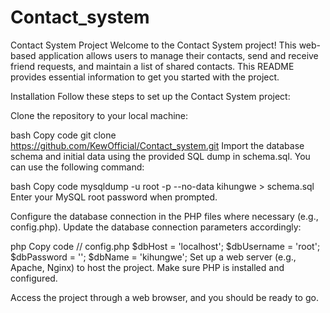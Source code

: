 # Contact_system

Contact System Project
Welcome to the Contact System project! This web-based application allows users to manage their contacts, send and receive friend requests, and maintain a list of shared contacts. This README provides essential information to get you started with the project.

Installation
Follow these steps to set up the Contact System project:

Clone the repository to your local machine:

bash
Copy code
git clone https://github.com/KewOfficial/Contact_system.git
Import the database schema and initial data using the provided SQL dump in schema.sql. You can use the following command:

bash
Copy code
mysqldump -u root -p --no-data kihungwe > schema.sql
Enter your MySQL root password when prompted.

Configure the database connection in the PHP files where necessary (e.g., config.php). Update the database connection parameters accordingly:

php
Copy code
// config.php
$dbHost = 'localhost';
$dbUsername = 'root';
$dbPassword = '';
$dbName = 'kihungwe';
Set up a web server (e.g., Apache, Nginx) to host the project. Make sure PHP is installed and configured.

Access the project through a web browser, and you should be ready to go.
